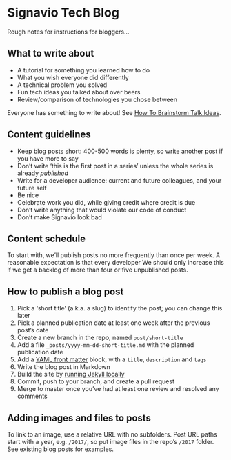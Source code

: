 # Signavio Tech Blog

Rough notes for instructions for bloggers…

## What to write about

* A tutorial for something you learned how to do
* What you wish everyone did differently
* A technical problem you solved
* Fun tech ideas you talked about over beers
* Review/comparison of technologies you chose between

Everyone has something to write about!
See [How To Brainstorm Talk Ideas](http://missgeeky.com/category/geeky-2/).

## Content guidelines

* Keep blog posts short: 400-500 words is plenty, so write another post if you have more to say
* Don’t write ‘this is the first post in a series’ unless the whole series is already _published_
* Write for a developer audience: current and future colleagues, and your future self
* Be nice
* Celebrate work you did, while giving credit where credit is due
* Don’t write anything that would violate our code of conduct
* Don’t make Signavio look bad

## Content schedule

To start with, we’ll publish posts no more frequently than once per week.
A reasonable expectation is that every developer
We should only increase this if we get a backlog of more than four or five unpublished posts.

## How to publish a blog post

1. Pick a ‘short title’ (a.k.a. a slug) to identify the post; you can change this later
1. Pick a planned publication date at least one week after the previous post’s date
1. Create a new branch in the repo, named `post/short-title`
1. Add a file `_posts/yyyy-mm-dd-short-title.md` with the planned publication date
1. Add a [YAML front matter](https://jekyllrb.com/docs/frontmatter/) block, with a `title`, `description` and `tags`
1. Write the blog post in Markdown
1. Build the site by [running Jekyll locally](https://help.github.com/articles/setting-up-your-github-pages-site-locally-with-jekyll/)
1. Commit, push to your branch, and create a pull request
1. Merge to master once you’ve had at least one review and resolved any comments

## Adding images and files to posts

To link to an image, use a relative URL with no subfolders.
Post URL paths start with a year, e.g. `/2017/`, so put image files in the repo’s `/2017` folder.
See existing blog posts for examples.
